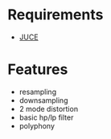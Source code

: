 # Requirements
- [JUCE](https://github.com/juce-framework/JUCE?tab=readme-ov-file)

# Features
- resampling
- downsampling
- 2 mode distortion
- basic hp/lp filter
- polyphony 
